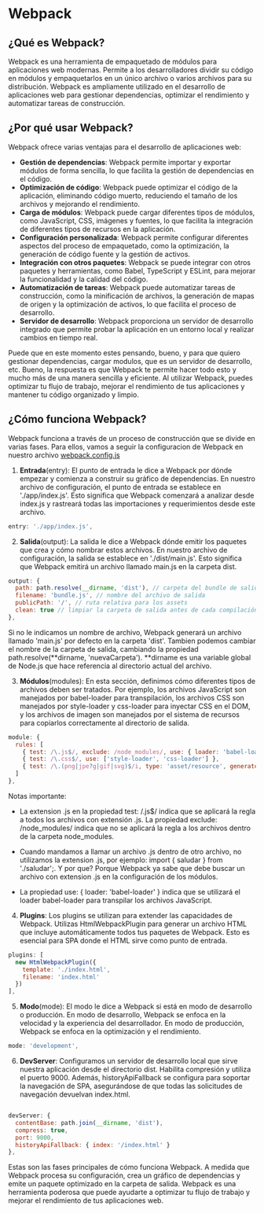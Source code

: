 # Webpack

## ¿Qué es Webpack?

Webpack es una herramienta de empaquetado de módulos para aplicaciones web modernas. Permite a los desarrolladores dividir su código en módulos y empaquetarlos en un único archivo o varios archivos para su distribución. Webpack es ampliamente utilizado en el desarrollo de aplicaciones web para gestionar dependencias, optimizar el rendimiento y automatizar tareas de construcción.

## ¿Por qué usar Webpack?

Webpack ofrece varias ventajas para el desarrollo de aplicaciones web:

- **Gestión de dependencias**: Webpack permite importar y exportar módulos de forma sencilla, lo que facilita la gestión de dependencias en el código.
- **Optimización de código**: Webpack puede optimizar el código de la aplicación, eliminando código muerto, reduciendo el tamaño de los archivos y mejorando el rendimiento.
- **Carga de módulos**: Webpack puede cargar diferentes tipos de módulos, como JavaScript, CSS, imágenes y fuentes, lo que facilita la integración de diferentes tipos de recursos en la aplicación.
- **Configuración personalizada**: Webpack permite configurar diferentes aspectos del proceso de empaquetado, como la optimización, la generación de código fuente y la gestión de activos.
- **Integración con otros paquetes**: Webpack se puede integrar con otros paquetes y herramientas, como Babel, TypeScript y ESLint, para mejorar la funcionalidad y la calidad del código.
- **Automatización de tareas**: Webpack puede automatizar tareas de construcción, como la minificación de archivos, la generación de mapas de origen y la optimización de activos, lo que facilita el proceso de desarrollo.
- **Servidor de desarrollo**: Webpack proporciona un servidor de desarrollo integrado que permite probar la aplicación en un entorno local y realizar cambios en tiempo real.

Puede que en este momento estes pensando, bueno, y para que quiero gestionar dependencias, cargar modulos, que es un servidor de desarrollo, etc. Bueno, la respuesta es que Webpack te permite hacer todo esto y mucho más de una manera sencilla y eficiente. Al utilizar Webpack, puedes optimizar tu flujo de trabajo, mejorar el rendimiento de tus aplicaciones y mantener tu código organizado y limpio.

## ¿Cómo funciona Webpack?

Webpack funciona a través de un proceso de construcción que se divide en varias fases. Para ellos, vamos a seguir la configuracion de Webpack en nuestro archivo [webpack.config.js](../webpack.config.js)

1. **Entrada**(entry): El punto de entrada le dice a Webpack por dónde empezar y comienza a construir su gráfico de dependencias. En nuestro archivo de configuración, el punto de entrada se establece en './app/index.js'. Esto significa que Webpack comenzará a analizar desde index.js y rastreará todas las importaciones y requerimientos desde este archivo.

```javascript
entry: './app/index.js',
```

2. **Salida**(output): La salida le dice a Webpack dónde emitir los paquetes que crea y cómo nombrar estos archivos. En nuestro archivo de configuración, la salida se establece en './dist/main.js'. Esto significa que Webpack emitirá un archivo llamado main.js en la carpeta dist.

```javascript
output: {
  path: path.resolve(__dirname, 'dist'), // carpeta del bundle de salida
  filename: 'bundle.js', // nombre del archivo de salida
  publicPath: '/', // ruta relativa para los assets
  clean: true // limpiar la carpeta de salida antes de cada compilación
},
```

Si no le indicamos un nombre de archivo, Webpack generará un archivo llamado 'main.js' por defecto en la carpeta 'dist'. Tambien podemos cambiar el nombre de la carpeta de salida, cambiando la propiedad path.resolve(**dirname, 'nuevaCarpeta'). **dirname es una variable global de Node.js que hace referencia al directorio actual del archivo.

3. **Módulos**(modules): En esta sección, definimos cómo diferentes tipos de archivos deben ser tratados. Por ejemplo, los archivos JavaScript son manejados por babel-loader para transpilación, los archivos CSS son manejados por style-loader y css-loader para inyectar CSS en el DOM, y los archivos de imagen son manejados por el sistema de recursos para copiarlos correctamente al directorio de salida.

```javascript
module: {
  rules: [
    { test: /\.js$/, exclude: /node_modules/, use: { loader: 'babel-loader' } },
    { test: /\.css$/, use: ['style-loader', 'css-loader'] },
    { test: /\.(png|jpe?g|gif|svg)$/i, type: 'asset/resource', generator: { filename: 'assets/images/[hash][ext][query]' } }
  ]
},
```

Notas importante:

- La extension .js en la propiedad test: /\.js$/ indica que se aplicará la regla a todos los archivos con extensión .js. La propiedad exclude: /node_modules/ indica que no se aplicará la regla a los archivos dentro de la carpeta node_modules.

- Cuando mandamos a llamar un archivo .js dentro de otro archivo, no utilizamos la extension .js, por ejemplo: import { saludar } from './saludar';. Y por que? Porque Webpack ya sabe que debe buscar un archivo con extension .js en la configuración de los módulos.

- La propiedad use: { loader: 'babel-loader' } indica que se utilizará el loader babel-loader para transpilar los archivos JavaScript.

4. **Plugins**: Los plugins se utilizan para extender las capacidades de Webpack. Utilizas HtmlWebpackPlugin para generar un archivo HTML que incluye automáticamente todos tus paquetes de Webpack. Esto es esencial para SPA donde el HTML sirve como punto de entrada.

```javascript
plugins: [
  new HtmlWebpackPlugin({
    template: './index.html',
    filename: 'index.html'
  })
],
```

5. **Modo**(mode): El modo le dice a Webpack si está en modo de desarrollo o producción. En modo de desarrollo, Webpack se enfoca en la velocidad y la experiencia del desarrollador. En modo de producción, Webpack se enfoca en la optimización y el rendimiento.

```javascript
mode: 'development',
```

6. **DevServer**: Configuramos un servidor de desarrollo local que sirve nuestra aplicación desde el directorio dist. Habilita compresión y utiliza el puerto 9000. Además, historyApiFallback se configura para soportar la navegación de SPA, asegurándose de que todas las solicitudes de navegación devuelvan index.html.

```javascript

devServer: {
  contentBase: path.join(__dirname, 'dist'),
  compress: true,
  port: 9000,
  historyApiFallback: { index: '/index.html' }
},
```

Estas son las fases principales de cómo funciona Webpack. A medida que Webpack procesa su configuración, crea un gráfico de dependencias y emite un paquete optimizado en la carpeta de salida. Webpack es una herramienta poderosa que puede ayudarte a optimizar tu flujo de trabajo y mejorar el rendimiento de tus aplicaciones web.